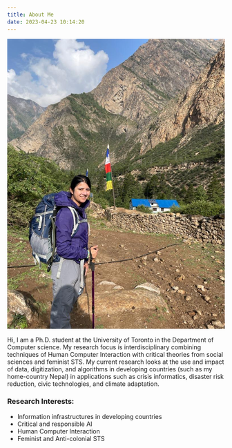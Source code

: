 ```yaml
---
title: About Me
date: 2023-04-23 10:14:20
---
```



![Shreyasha Image](/images/shrey_pdl.jpeg) 

Hi, I am a Ph.D. student at the University of Toronto in the Department of Computer science. My research focus is interdisciplinary combining techniques of Human Computer Interaction with critical theories from social sciences and feminist STS. 
My current research looks at the use and impact of data, digitization, and algorithms in developing countries (such as my home-country Nepal) in applications such as crisis informatics, disaster risk reduction, civic technologies, and climate adaptation.

### Research Interests:

- Information infrastructures in developing countries
- Critical and responsible AI
- Human Computer Interaction
- Feminist and Anti-colonial STS

